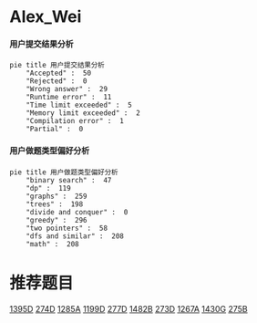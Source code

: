 # Alex_Wei

<!-- tabs:start -->



#### **用户提交结果分析**

```mermaid
pie title 用户提交结果分析
    "Accepted" :  50
    "Rejected" :  0
    "Wrong answer" :  29
    "Runtime error" :  11
    "Time limit exceeded" :  5
    "Memory limit exceeded" :  2
    "Compilation error" :  1
    "Partial" :  0
```

#### **用户做题类型偏好分析**

```mermaid
pie title 用户做题类型偏好分析
    "binary search" :  47
    "dp" :  119
    "graphs" :  259
    "trees" :  198
    "divide and conquer" :  0
    "greedy" :  296
    "two pointers" :  58
    "dfs and similar" :  208
    "math" :  208
```



<!-- tabs:end -->
# 推荐题目
[1395D](https://codeforces.com/contest/1395/problem/D)
[274D](https://codeforces.com/contest/274/problem/D)
[1285A](https://codeforces.com/contest/1285/problem/A)
[1199D](https://codeforces.com/contest/1199/problem/D)
[277D](https://codeforces.com/contest/277/problem/D)
[1482B](https://codeforces.com/contest/1482/problem/B)
[273D](https://codeforces.com/contest/273/problem/D)
[1267A](https://codeforces.com/contest/1267/problem/A)
[1430G](https://codeforces.com/contest/1430/problem/G)
[275B](https://codeforces.com/contest/275/problem/B)
